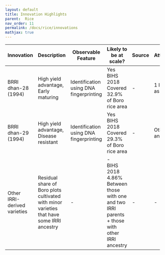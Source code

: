 ```yaml
---
layout: default
title: Innovation Highlights
parent:  Rice
nav_order: 11
permalink: /docs/rice/innovations
mathjax: true
---
```



| Innovation           | Description                           | Observable Feature                | Likely to be at scale?                                             | Source      | Attribution                       |
|----------------------|---------------------------------------|-----------------------------------|--------------------------------------------------------------------|-------------|-----------------------------------|
| BRRI dhan-28 (1994)  | High yield advantage, Early maturing | Identification using DNA fingerprinting | Yes<br>BIHS 2018<br>Covered 32.9% of Boro rice area               | -           | 1 IRRI line as parent             |
| BRRI dhan-29 (1994)  | High yield advantage, Disease resistant | Identification using DNA fingerprinting | Yes<br>BIHS 2018<br>Covered 29.3% of Boro rice area               | -           | Other IRRI ancestry               |
| Other IRRI-derived varieties | Residual share of Boro plots cultivated with minor varieties that have some IRRI ancestry                                | -                                 | -<br>BIHS 2018<br>4.86% Between those with one and two IRRI parents + those with other IRRI ancestry | -           | -                                 |
